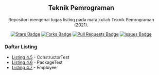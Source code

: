 <h2 align="center">Teknik Pemrograman</h2>
<p align="center">Repositori mengenai tugas listing pada mata kuliah Teknik Pemrograman (2021).</p>
<div align="center">
  <a href="https://github.com/Zlarex/Teknik-Pemrograman/stargazers"><img src="https://img.shields.io/github/stars/Zlarex/Teknik-Pemrograman" alt="Stars Badge"/></a>
  <a href="https://github.com/Zlarex/Teknik-Pemrograman/network/members"><img src="https://img.shields.io/github/forks/Zlarex/Teknik-Pemrograman" alt="Forks Badge"/></a>
  <a href="https://github.com/Zlarex/Teknik-Pemrograman/pulls"><img src="https://img.shields.io/github/issues-pr/Zlarex/Teknik-Pemrograman" alt="Pull Requests Badge"/></a>
  <a href="https://github.com/Zlarex/Teknik-Pemrograman/issues"><img src="https://img.shields.io/github/issues/Zlarex/Teknik-Pemrograman" alt="Issues Badge"/></a>
</div>

### Daftar Listing
- [Listing 4.5](https://github.com/Zlarex/Teknik-Pemrograman/tree/w5/src/src/listing4_5/ConstructorTest.java) - ConstructorTest
- [Listing 4.6](https://github.com/Zlarex/Teknik-Pemrograman/tree/w5/src/listing4_6/PackageTest.java) - PackageTest
- [Listing 4.7](https://github.com/Zlarex/Teknik-Pemrograman/tree/w5/src/listing4_7/Employee.java) - Employee
